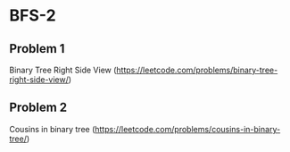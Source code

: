 # BFS-2

## Problem 1
Binary Tree Right Side View (https://leetcode.com/problems/binary-tree-right-side-view/)


## Problem 2
Cousins in binary tree (https://leetcode.com/problems/cousins-in-binary-tree/)



